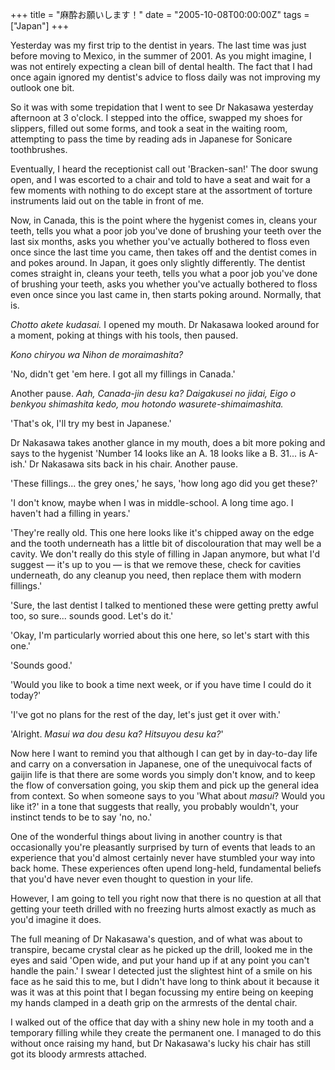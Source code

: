 +++
title = "麻酔お願いします！"
date = "2005-10-08T00:00:00Z"
tags = ["Japan"]
+++

Yesterday was my first trip to the dentist in years. The last time was just
before moving to Mexico, in the summer of 2001. As you might imagine, I was not
entirely expecting a clean bill of dental health. The fact that I had once
again ignored my dentist's advice to floss daily was not improving my outlook
one bit.<!--more-->

So it was with some trepidation that I went to see Dr Nakasawa yesterday
afternoon at 3 o'clock. I stepped into the office, swapped my shoes for
slippers, filled out some forms, and took a seat in the waiting room,
attempting to pass the time by reading ads in Japanese for Sonicare
toothbrushes.

Eventually, I heard the receptionist call out 'Bracken-san!' The door swung
open, and I was escorted to a chair and told to have a seat and wait for a few
moments with nothing to do except stare at the assortment of torture
instruments laid out on the table in front of me.

Now, in Canada, this is the point where the hygenist comes in, cleans your
teeth, tells you what a poor job you've done of brushing your teeth over the
last six months, asks you whether you've actually bothered to floss even once
since the last time you came, then takes off and the dentist comes in and pokes
around. In Japan, it goes only slightly differently. The dentist comes straight
in, cleans your teeth, tells you what a poor job you've done of brushing your
teeth, asks you whether you've actually bothered to floss even once since you
last came in, then starts poking around. Normally, that is.

*Chotto akete kudasai.* I opened my mouth. Dr Nakasawa looked around for a
moment, poking at things with his tools, then paused. 

*Kono chiryou wa Nihon de moraimashita?*

'No, didn't get 'em here. I got all my fillings in Canada.' 

Another pause. *Aah, Canada-jin desu ka? Daigakusei no jidai, Eigo o benkyou
shimashita kedo, mou hotondo wasurete-shimaimashita.*

'That's ok, I'll try my best in Japanese.'

Dr Nakasawa takes another glance in my mouth, does a bit more poking and says
to the hygenist 'Number 14 looks like an A. 18 looks like a B. 31... is A-ish.'
Dr Nakasawa sits back in his chair. Another pause. 

'These fillings... the grey ones,' he says, 'how long ago did you get these?'

'I don't know, maybe when I was in middle-school. A long time ago. I haven't
had a filling in years.'

'They're really old. This one here looks like it's chipped away on the edge and
the tooth underneath has a little bit of discolouration that may well be a
cavity. We don't really do this style of filling in Japan anymore, but what I'd
suggest — it's up to you — is that we remove these, check for cavities
underneath, do any cleanup you need, then replace them with modern fillings.'

'Sure, the last dentist I talked to mentioned these were getting pretty awful
too, so sure... sounds good. Let's do it.'

'Okay, I'm particularly worried about this one here, so let's start with this
one.'

'Sounds good.'

'Would you like to book a time next week, or if you have time I could do it
today?'

'I've got no plans for the rest of the day, let's just get it over with.'

'Alright. *Masui wa dou desu ka? Hitsuyou desu ka?*'

Now here I want to remind you that although I can get by in day-to-day life and
carry on a conversation in Japanese, one of the unequivocal facts of gaijin
life is that there are some words you simply don't know, and to keep the flow
of conversation going, you skip them and pick up the general idea from context.
So when someone says to you 'What about *masui*? Would you like it?' in a tone
that suggests that really, you probably wouldn't, your instinct tends to be to
say 'no, no.'

One of the wonderful things about living in another country is that
occasionally you're pleasantly surprised by turn of events that leads to an
experience that you'd almost certainly never have stumbled your way into back
home. These experiences often upend long-held, fundamental beliefs that you'd
have never even thought to question in your life.

However, I am going to tell you right now that there is no question at all that
getting your teeth drilled with no freezing hurts almost exactly as much as
you'd imagine it does.

The full meaning of Dr Nakasawa's question, and of what was about to transpire,
became crystal clear as he picked up the drill, looked me in the eyes and said
'Open wide, and put your hand up if at any point you can't handle the pain.' I
swear I detected just the slightest hint of a smile on his face as he said this
to me, but I didn't have long to think about it because it was it was at this
point that I began focussing my entire being on keeping my hands clamped in a
death grip on the armrests of the dental chair.

I walked out of the office that day with a shiny new hole in my tooth and a
temporary filling while they create the permanent one. I managed to do this
without once raising my hand, but Dr Nakasawa's lucky his chair has still got
its bloody armrests attached.

